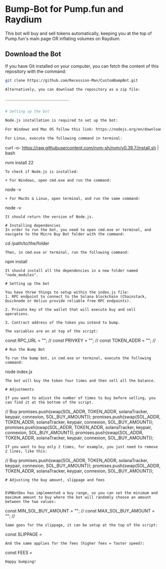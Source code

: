 # Bump-Bot for Pump.fun and Raydium

This bot will buy and sell tokens automatically, keeping you at the top of Pump.fun's main page OR inflating volumes on Raydium.

## Download the Bot

If you have Git installed on your computer, you can fetch the content of this repository with the command:
```sh
git clone https://github.com/Recession-Man/CustomBumpBot.git

Alternatively, you can download the repository as a zip file:

_____________________________


# Setting up the bot

Node.js installation is required to set up the bot:

For Windows and Mac OS follow this link: https://nodejs.org/en/download/package-manager and choose the latest version. 

For Linux, execute the following command in terminal:
```
curl -o- https://raw.githubusercontent.com/nvm-sh/nvm/v0.39.7/install.sh | bash

nvm install 22
```
To check if Node.js is installed:

+ For Windows, open cmd.exe and run the command:
```
node -v
```
+ For MacOs & Linux, open terminal, and run the same command:
```
node -v
```
It should return the version of Node.js.

# Installing dependencies
In order to run the bot, you need to open cmd.exe or terminal, and navigate to the Micro Buy Bot folder with the command:

```
cd /path/to/the/folder
```
Then, in cmd.exe or terminal, run the following command:

```
npm install
```
It should install all the dependencies in a new folder named "node_modules".

# Setting up the bot

You have three things to setup within the index.js file:
1. RPC endpoint to connect to the Solana blockchain (Chainstack, Quicknode or Helius provide reliable free RPC endpoints).

2. Private key of the wallet that will execute buy and sell operations.

3. Contract address of the token you intend to bump.

The variables are on at top of the script:

```
const RPC_URL = ""; // 
const PRIVKEY = ""; // 
const TOKEN_ADDR = ""; // 
```
# Run the Bump Bot

To run the bump bot, in cmd.exe or terminal, execute the following command:

```
node index.js
```
The bot will buy the token four times and then sell all the balance.

# Adjustments

If you want to adjust the number of times to buy before selling, you can find it at the bottom of the script.

```
// Buy
promises.push(swap(SOL_ADDR, TOKEN_ADDR, solanaTracker, keypair, connexion, SOL_BUY_AMOUNT));
promises.push(swap(SOL_ADDR, TOKEN_ADDR, solanaTracker, keypair, connexion, SOL_BUY_AMOUNT));
promises.push(swap(SOL_ADDR, TOKEN_ADDR, solanaTracker, keypair, connexion, SOL_BUY_AMOUNT));
promises.push(swap(SOL_ADDR, TOKEN_ADDR, solanaTracker, keypair, connexion, SOL_BUY_AMOUNT));
```
If you want to buy only 2 times, for example, you just need to remove 2 lines, like this:

```
// Buy
promises.push(swap(SOL_ADDR, TOKEN_ADDR, solanaTracker, keypair, connexion, SOL_BUY_AMOUNT));
promises.push(swap(SOL_ADDR, TOKEN_ADDR, solanaTracker, keypair, connexion, SOL_BUY_AMOUNT));
```
# Adjusting the buy amount, slippage and fees


EVMBotDev has implemented a buy range, so you can set the minimum and maximum amount to buy where the bot will randomly choose an amount between the two values:

```
const MIN_SOL_BUY_AMOUNT = ""; //
const MAX_SOL_BUY_AMOUNT = ""; //

```
Same goes for the slippage, it can be setup at the top of the script:

```
const SLIPPAGE = 
```
And the same applies for the fees (higher fees = faster speed):

```
const FEES =
```
Happy bumping!


